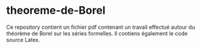 # theoreme-de-Borel
Ce repository contient un fichier pdf contenant un travail effectué autour du théorème de Borel sur les séries formelles. 
Il contiens également le code source Latex. 
